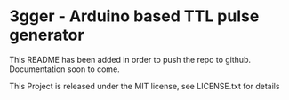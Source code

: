3gger - Arduino based TTL pulse generator
=========================================

This README has been added in order to push the repo to github. 
Documentation soon to come.

This Project is released under the MIT license, see LICENSE.txt for details

